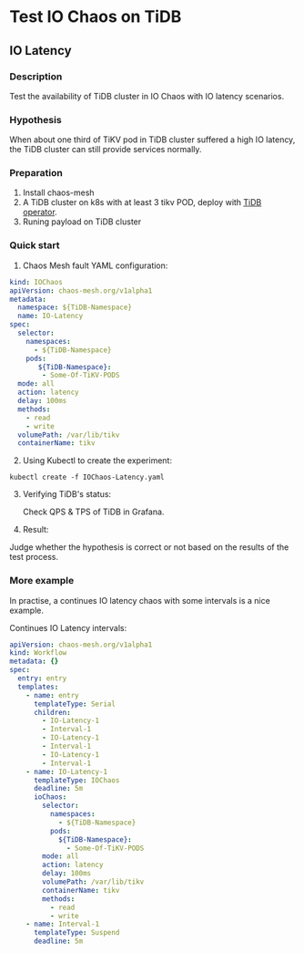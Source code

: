 # Test IO Chaos on TiDB
## IO Latency

### Description
Test the availability of TiDB cluster in IO Chaos with IO latency scenarios.

### Hypothesis

When about one third of TiKV pod in TiDB cluster suffered a high IO latency, the TiDB cluster can still provide services normally.

### Preparation

1. Install chaos-mesh
2. A TiDB cluster on k8s with at least 3 tikv POD, deploy with [TiDB operator](https://docs.pingcap.com/tidb-in-kubernetes/stable/tidb-operator-overview).
3. Runing payload on TiDB cluster

### Quick start
1. Chaos Mesh fault YAML configuration:
```YAML
kind: IOChaos
apiVersion: chaos-mesh.org/v1alpha1
metadata:
  namespace: ${TiDB-Namespace}
  name: IO-Latency
spec:
  selector:
    namespaces:
      - ${TiDB-Namespace}
    pods:
       ${TiDB-Namespace}:
        - Some-Of-TiKV-PODS
  mode: all
  action: latency
  delay: 100ms
  methods:
    - read
    - write
  volumePath: /var/lib/tikv
  containerName: tikv
```
2. Using Kubectl to create the experiment:
```
kubectl create -f IOChaos-Latency.yaml
```
3. Verifying TiDB's status:

    Check QPS & TPS of TiDB in Grafana.
    <!-- TODO: Add some grafana picture -->
4. Result:

Judge whether the hypothesis is correct or not based on the results of the test process.

### More example

In practise, a continues IO latency chaos with some intervals is a nice example.


Continues IO Latency intervals:
```YAML
apiVersion: chaos-mesh.org/v1alpha1
kind: Workflow
metadata: {}
spec:
  entry: entry
  templates:
    - name: entry
      templateType: Serial
      children:
        - IO-Latency-1
        - Interval-1
        - IO-Latency-1
        - Interval-1
        - IO-Latency-1
        - Interval-1
    - name: IO-Latency-1
      templateType: IOChaos
      deadline: 5m
      ioChaos:
        selector:
          namespaces:
            - ${TiDB-Namespace}
          pods:
            ${TiDB-Namespace}:
              - Some-Of-TiKV-PODS
        mode: all
        action: latency
        delay: 100ms
        volumePath: /var/lib/tikv
        containerName: tikv
        methods:
          - read
          - write
    - name: Interval-1
      templateType: Suspend
      deadline: 5m
```